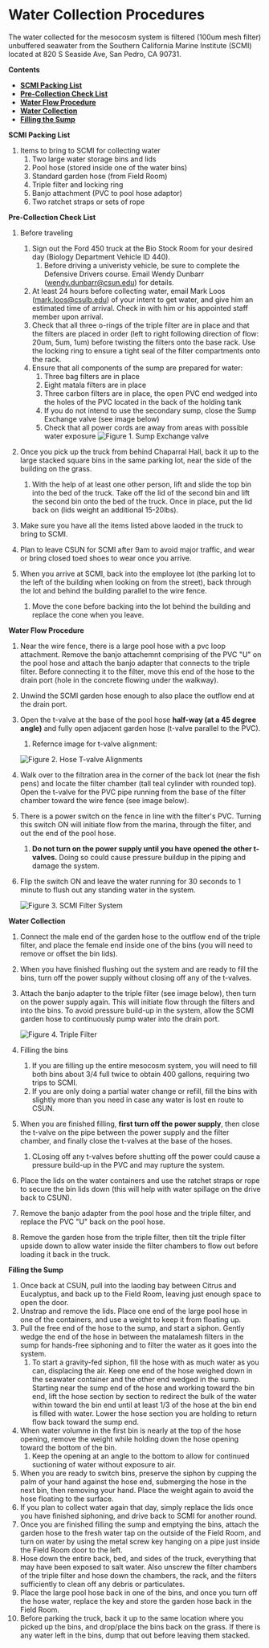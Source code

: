 # Water Collection Procedures

The water collected for the mesocosm system is filtered (100um mesh filter) unbuffered seawater from the Southern California Marine Institute (SCMI) located at 820 S Seaside Ave, San Pedro, CA 90731.

**Contents**  
- [**SCMI Packing List**](#packing_list)  
- [**Pre-Collection Check List**](#check_list)  
- [**Water Flow Procedure**](#water_flow)  
- [**Water Collection**](#water_collection)  
- [**Filling the Sump**](#filling_the_sump)  


<a name="packing_list"></a> **SCMI Packing List**  

1. Items to bring to SCMI for collecting water
    1. Two large water storage bins and lids
    1. Pool hose (stored inside one of the water bins)
    1. Standard garden hose (from Field Room)
    1. Triple filter and locking ring
    1. Banjo attachment (PVC to pool hose adaptor)
    1. Two ratchet straps or sets of rope

<a name="check_list"></a> **Pre-Collection Check List**  

1. Before traveling
    1. Sign out the Ford 450 truck at the Bio Stock Room for your desired day (Biology Department Vehicle ID 440).
        1. Before driving a univeristy vehicle, be sure to complete the Defensive Drivers course.  Email Wendy Dunbarr (wendy.dunbarr@csun.edu) for details.
    1. At least 24 hours before collecting water, email Mark Loos (mark.loos@csulb.edu) of your intent to get water, and give him an estimated time of arrival. Check in with him or his appointed staff member upon arrival.
    1. Check that all three o-rings of the triple filter are in place and that the filters are placed in order (left to right following direction of flow: 20um, 5um, 1um) before twisting the filters onto the base rack.  Use the locking ring to ensure a tight seal of the filter compartments onto the rack.
    1. Ensure that all components of the sump are prepared for water:
        1. Three bag filters are in place
        1. Eight matala filters are in place
        1. Three carbon filters are in place, the open PVC end wedged into the holes of the PVC located in the back of the holding tank
        1. If you do not intend to use the secondary sump, close the Sump Exchange valve (see image below)
        1. Check that all power cords are away from areas with possible water exposure
    ![Figure 1. Sump Exchange valve](images/Pump_Valve.png)
                
1. Once you pick up the truck from behind Chaparral Hall, back it up to the large stacked square bins in the same parking lot, near the side of the building on the grass.
    1. With the help of at least one other person, lift and slide the top bin into the bed of the truck.  Take off the lid of the second bin and lift the second bin onto the bed of the truck. Once in place, put the lid back on (lids weight an additional 15-20lbs).
1. Make sure you have all the items listed above laoded in the truck to bring to SCMI.
1. Plan to leave CSUN for SCMI after 9am to avoid major traffic, and wear or bring closed toed shoes to wear once you arrive.
1. When you arrive at SCMI, back into the employee lot (the parking lot to the left of the building when looking on from the street), back through the lot and behind the building parallel to the wire fence.
    1. Move the cone before backing into the lot behind the building and replace the cone when you leave.

<a name=water_flow></a> **Water Flow Procedure**  

1. Near the wire fence, there is a large pool hose with a pvc loop attachment. Remove the banjo attachemnt comprising of the PVC "U" on the pool hose and attach the banjo adapter that connects to the triple filter. Before connecting it to the filter, move this end of the hose to the drain port (hole in the concrete flowing under the walkway).
1. Unwind the SCMI garden hose enough to also place the outflow end at the drain port.
1. Open the t-valve at the base of the pool hose **half-way (at a 45 degree angle)** and fully open adjacent garden hose (t-valve parallel to the PVC).
    1. Refernce image for t-valve alignment:
    
    ![Figure 2. Hose T-valve Alignments](images/SCMI_hose_valves.png)  
    
1. Walk over to the filtration area in the corner of the back lot (near the fish pens) and locate the filter chamber (tall teal cylinder with rounded top).  Open the t-valve for the PVC pipe running from the base of the filter chamber toward the wire fence (see image below).
1. There is a power switch on the fence in line with the filter's PVC. Turning this switch ON will initiate flow from the marina, through the filter, and out the end of the pool hose.
    1. **Do not turn on the power supply until you have opened the other t-valves.** Doing so could cause pressure buildup in the piping and damage the system.
1. Flip the switch ON and leave the water running for 30 seconds to 1 minute to flush out any standing water in the system.

    ![Figure 3. SCMI Filter System](images/SCMI_filter_pvc.png)  

<a name=water_collection></a> **Water Collection**  

1. Connect the male end of the garden hose to the outflow end of the triple filter, and place the female end inside one of the bins (you will need to remove or offset the bin lids).
1. When you have finished flushing out the system and are ready to fill the bins, turn off the power supply without closing off any of the t-valves.
1. Attach the banjo adapter to the triple filter (see image below), then turn on the power supply again.  This will initiate flow through the filters and into the bins.  To avoid pressure build-up in the system, allow the SCMI garden hose to continuously pump water into the drain port.

    ![Figure 4. Triple Filter](images/Triple_filter.png)  

1. Filling the bins
    1. If you are filling up the entire mesocosm system, you will need to fill both bins about 3/4 full twice to obtain 400 gallons, requiring two trips to SCMI.
    1. If you are only doing a partial water change or refill, fill the bins with slightly more than you need in case any water is lost en route to CSUN.
1. When you are finished filling, **first turn off the power supply**, then close the t-valve on the pipe between the power supply and the filter chamber, and finally close the t-valves at the base of the hoses.
    1. CLosing off any t-valves before shutting off the power could cause a pressure build-up in the PVC and may rupture the system.
1. Place the lids on the water containers and use the ratchet straps or rope to secure the bin lids down (this will help with water spillage on the drive back to CSUN).
1. Remove the banjo adapter from the pool hose and the triple filter, and replace the PVC "U" back on the pool hose.
1. Remove the garden hose from the triple filter, then tilt the triple filter upside down to allow water inside the filter chambers to flow out before loading it back in the truck.

<a name="filling_the_sump"></a> **Filling the Sump**  

1. Once back at CSUN, pull into the laoding bay between Citrus and Eucalyptus, and back up to the Field Room, leaving just enough space to open the door.
1. Unstrap and remove the lids.  Place one end of the large pool hose in one of the containers, and use a weight to keep it from floating up.
1. Pull the free end of the hose to the sump, and start a siphon.  Gently wedge the end of the hose in between the matalamesh filters in the sump for hands-free siphoning and to filter the water as it goes into the system.
    1. To start a gravity-fed siphon, fill the hose with as much water as you can, displacing the air. Keep one end of the hose weighed down in the seawater container and the other end wedged in the sump. Starting near the sump end of the hose and working toward the bin end, lift the hose section by section to redirect the bulk of the water within toward the bin end until at least 1/3 of the hose at the bin end is filled with water. Lower the hose section you are holding to return flow back toward the sump end.
1. When water volumne in the first bin is nearly at the top of the hose opening, remove the weight while holding down the hose opening toward the bottom of the bin.
    1. Keep the opening at an angle to the bottom to allow for continued suctioning of water without exposure to air.
1. When you are ready to switch bins, preserve the siphon by cupping the palm of your hand against the hose end, submerging the hose in the next bin, then removing your hand.  Place the weight again to avoid the hose floating to the surface.
1. If you plan to collect water again that day, simply replace the lids once you have finished siphoning, and drive back to SCMI for another round.
1. Once you are finished filling the sump and emptying the bins, attach the garden hose to the fresh water tap on the outside of the Field Room, and turn on water by using the metal screw key hanging on a pipe just inside the Field Room door to the left.
1. Hose down the entire back, bed, and sides of the truck, everything that may have been exposed to salt water. Also unscrew the filter chambers of the triple filter and hose down the chambers, the rack, and the filters sufficiently to clean off any debris or particulates.
1. Place the large pool hose back in one of the bins, and once you turn off the hose water, replace the key and store the garden hose back in the Field Room.
1. Before parking the truck, back it up to the same location where you picked up the bins, and drop/place the bins back on the grass.  If there is any water left in the bins, dump that out before leaving them stacked.
